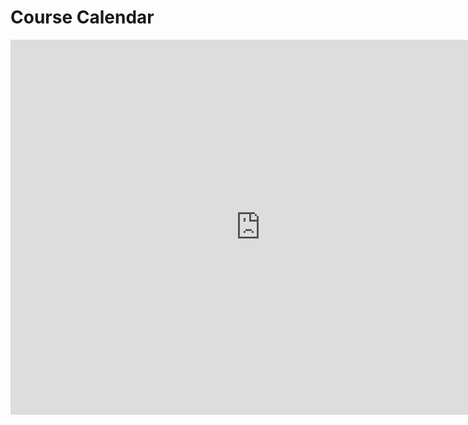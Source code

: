 # Course Calendar

<iframe src="https://calendar.google.com/calendar/embed?mode=WEEK&amp;height=600&amp;wkst=1&amp;bgcolor=%23FFFFFF&amp;src=generalassemb.ly_j7s131hvshgb1goo3rc2mud6vg%40group.calendar.google.com&amp;color=%2328754E&amp;ctz=America%2FLos_Angeles" style="border-width:0" width="800" height="600" frameborder="0" scrolling="no"></iframe>
